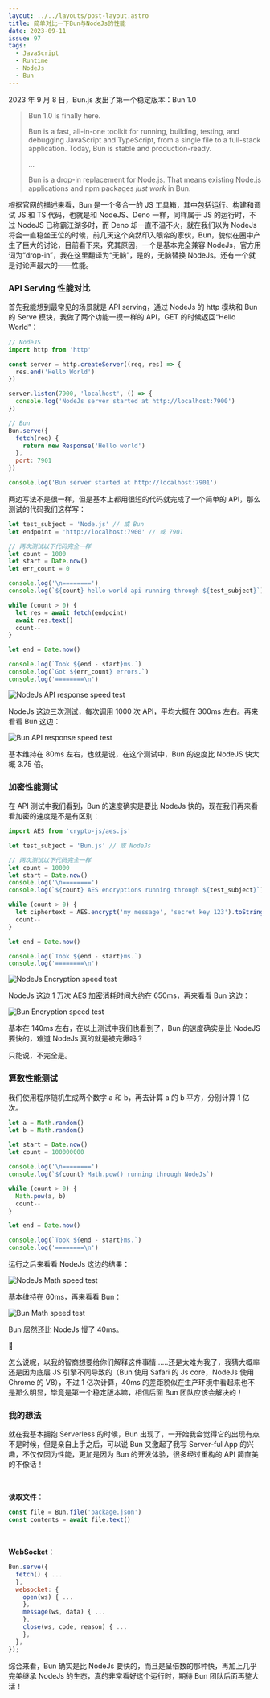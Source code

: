 ```yaml
---
layout: ../../layouts/post-layout.astro
title: 简单对比一下Bun与NodeJs的性能
date: 2023-09-11
issue: 97
tags:
  - JavaScript
  - Runtime
  - NodeJs
  - Bun
---
```


2023 年 9 月 8 日，Bun.js 发出了第一个稳定版本：Bun 1.0

> Bun 1.0 is finally here.
>
> Bun is a fast, all-in-one toolkit for running, building, testing, and debugging JavaScript and TypeScript, from a single file to a full-stack application. Today, Bun is stable and production-ready.
>
> …
>
> Bun is a drop-in replacement for Node.js. That means existing Node.js applications and npm packages _just work_ in Bun.

根据官网的描述来看，Bun 是一个多合一的 JS 工具箱，其中包括运行、构建和调试 JS 和 TS 代码，也就是和 NodeJS、Deno 一样，同样属于 JS 的运行时，不过 NodeJS 已称霸江湖多时，而 Deno 却一直不温不火，就在我们以为 NodeJs 将会一直稳坐王位的时候，前几天这个突然印入眼帘的家伙，Bun，貌似在圈中产生了巨大的讨论，目前看下来，究其原因，一个是基本完全兼容 NodeJs，官方用词为“drop-in”，我在这里翻译为“无脑”，是的，无脑替换 NodeJs。还有一个就是讨论声最大的——性能。

### API Serving 性能对比

首先我能想到最常见的场景就是 API serving，通过 NodeJs 的 http 模块和 Bun 的 Serve 模块，我做了两个功能一摸一样的 API，GET 的时候返回“Hello World”：

```js
// NodeJS
import http from 'http'

const server = http.createServer((req, res) => {
  res.end('Hello World')
})

server.listen(7900, 'localhost', () => {
  console.log('NodeJs server started at http://localhost:7900')
})
```

```js
// Bun
Bun.serve({
  fetch(req) {
    return new Response('Hello world')
  },
  port: 7901
})

console.log('Bun server started at http://localhost:7901')
```

两边写法不是很一样，但是基本上都用很短的代码就完成了一个简单的 API，那么测试的代码我们这样写：

```js
let test_subject = 'Node.js' // 或 Bun
let endpoint = 'http://localhost:7900' // 或 7901

// 两次测试以下代码完全一样
let count = 1000
let start = Date.now()
let err_count = 0

console.log('\n========')
console.log(`${count} hello-world api running through ${test_subject}`)

while (count > 0) {
  let res = await fetch(endpoint)
  await res.text()
  count--
}

let end = Date.now()

console.log(`Took ${end - start}ms.`)
console.log(`Got ${err_count} errors.`)
console.log('========\n')
```

![NodeJs API response speed test](https://r2-api-blog.jw1dev.workers.dev/c324dc23fd78447185d7744f95d0f32a/Untitled.png)

NodeJs 这边三次测试，每次调用 1000 次 API，平均大概在 300ms 左右。再来看看 Bun 这边：

![Bun API response speed test](https://r2-api-blog.jw1dev.workers.dev/c324dc23fd78447185d7744f95d0f32a/Untitled_1.png)

基本维持在 80ms 左右，也就是说，在这个测试中，Bun 的速度比 NodeJS 快大概 3.75 倍。

### 加密性能测试

在 API 测试中我们看到，Bun 的速度确实是要比 NodeJs 快的，现在我们再来看看加密的速度是不是有区别：

```js
import AES from 'crypto-js/aes.js'

let test_subject = 'Bun.js' // 或 NodeJs

// 两次测试以下代码完全一样
let count = 10000
let start = Date.now()
console.log('\n========')
console.log(`${count} AES encryptions running through ${test_subject}`)

while (count > 0) {
  let ciphertext = AES.encrypt('my message', 'secret key 123').toString()
  count--
}

let end = Date.now()

console.log(`Took ${end - start}ms.`)
console.log('========\n')
```

![NodeJs Encryption speed test](https://r2-api-blog.jw1dev.workers.dev/c324dc23fd78447185d7744f95d0f32a/Untitled_2.png)

NodeJs 这边 1 万次 AES 加密消耗时间大约在 650ms，再来看看 Bun 这边：

![Bun Encryption speed test](https://r2-api-blog.jw1dev.workers.dev/c324dc23fd78447185d7744f95d0f32a/Untitled_3.png)

基本在 140ms 左右，在以上测试中我们也看到了，Bun 的速度确实是比 NodeJS 要快的，难道 NodeJs 真的就是被完爆吗？

只能说，不完全是。

### 算数性能测试

我们使用程序随机生成两个数字 a 和 b，再去计算 a 的 b 平方，分别计算 1 亿次。

```js
let a = Math.random()
let b = Math.random()

let start = Date.now()
let count = 100000000

console.log('\n========')
console.log(`${count} Math.pow() running through NodeJs`)

while (count > 0) {
  Math.pow(a, b)
  count--
}

let end = Date.now()

console.log(`Took ${end - start}ms.`)
console.log('========\n')
```

运行之后来看看 NodeJs 这边的结果：

![NodeJs Math speed test](https://r2-api-blog.jw1dev.workers.dev/c324dc23fd78447185d7744f95d0f32a/Untitled_4.png)

基本维持在 60ms，再来看看 Bun：

![Bun Math speed test](https://r2-api-blog.jw1dev.workers.dev/c324dc23fd78447185d7744f95d0f32a/Untitled_5.png)

Bun 居然还比 NodeJs 慢了 40ms。

🥲

怎么说呢，以我的智商想要给你们解释这件事情……还是太难为我了，我猜大概率还是因为底层 JS 引擎不同导致的（Bun 使用 Safari 的 Js core，NodeJs 使用 Chrome 的 V8），不过 1 亿次计算，40ms 的差距貌似在生产环境中看起来也不是那么明显，毕竟是第一个稳定版本嘛，相信后面 Bun 团队应该会解决的！

### 我的想法

就在我基本拥抱 Serverless 的时候，Bun 出现了，一开始我会觉得它的出现有点不是时候，但是亲自上手之后，可以说 Bun 又激起了我写 Server-ful App 的兴趣，不仅仅因为性能，更加是因为 Bun 的开发体验，很多经过重构的 API 简直美的不像话！

<br>

**读取文件**：

```js
const file = Bun.file('package.json')
const contents = await file.text()
```

<br>

**WebSocket**：

```js
Bun.serve({
  fetch() { ...
  },
  websocket: {
    open(ws) { ...
    },
    message(ws, data) { ...
    },
    close(ws, code, reason) { ...
    },
  },
});
```

综合来看，Bun 确实是比 NodeJs 要快的，而且是呈倍数的那种快，再加上几乎完美继承 NodeJs 的生态，真的非常看好这个运行时，期待 Bun 团队后面再整大活！
